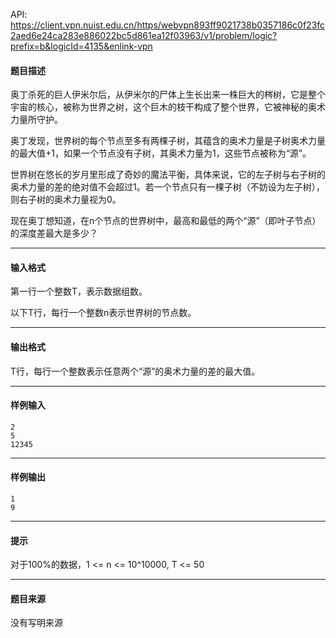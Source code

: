 API: https://client.vpn.nuist.edu.cn/https/webvpn893ff9021738b0357186c0f23fc2aed6e24ca283e886022bc5d861ea12f03963/v1/problem/logic?prefix=b&logicId=4135&enlink-vpn

#### 题目描述

奥丁杀死的巨人伊米尔后，从伊米尔的尸体上生长出来一株巨大的梣树，它是整个宇宙的核心，被称为世界之树，这个巨木的枝干构成了整个世界，它被神秘的奥术力量所守护。

奥丁发现，世界树的每个节点至多有两棵子树，其蕴含的奥术力量是子树奥术力量的最大值+1，如果一个节点没有子树，其奥术力量为1，这些节点被称为“源”。

世界树在悠长的岁月里形成了奇妙的魔法平衡，具体来说，它的左子树与右子树的奥术力量的差的绝对值不会超过1。若一个节点只有一棵子树（不妨设为左子树），则右子树的奥术力量视为0。

现在奥丁想知道，在n个节点的世界树中，最高和最低的两个“源”（即叶子节点）的深度差最大是多少？

---

#### 输入格式

第一行一个整数T，表示数据组数。

以下T行，每行一个整数n表示世界树的节点数。

---

#### 输出格式

T行，每行一个整数表示任意两个“源”的奥术力量的差的最大值。

---

#### 样例输入
```
2
5
12345
```

---

#### 样例输出
```
1
9
```

---

#### 提示

对于100%的数据，1 <= n <= 10^10000, T <= 50

---

#### 题目来源

没有写明来源
